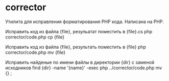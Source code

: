# corrector
Утилита для исправления форматирования PHP кода. Написана на PHP.

Исправить код из файла {file}, резульатат поместить в {file}.cs 
    php corrector/code.php cp {file}

Исправить код из файла {file}, результать поместить в {file}
    php corrector/code.php mv {file}

Исправить найденые по имени файлы в директории {dir} с заменой исходников
    find {dir} -name '{name}' -exec php ../corrector/code.php mv {} \;
    
